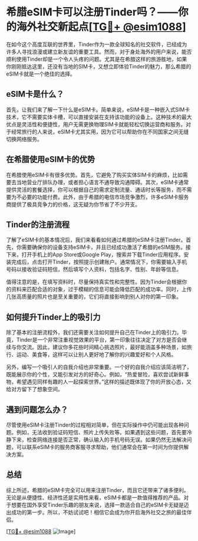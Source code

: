 # 希腊eSIM卡可以注册Tinder吗？——你的海外社交新起点[[TG💪+ @esim1088](https://t.me/s/esim1088)]

在如今这个高度互联的世界里，Tinder作为一款全球知名的社交软件，已经成为许多人寻找浪漫或建立新友谊的重要工具。然而，对于身处海外的用户来说，能否顺利使用Tinder却是一个令人头疼的问题。尤其是在希腊这样的旅游胜地，如果你刚刚抵达这里，还没有当地的SIM卡，又想立即体验Tinder的魅力，那么希腊的eSIM卡就是一个绝佳的选择。

## eSIM卡是什么？

首先，让我们来了解一下什么是eSIM卡。简单来说，eSIM卡是一种嵌入式SIM卡技术，它不需要实体卡槽，可以直接安装在支持该功能的设备上。这种技术的最大优点是灵活性和便捷性，用户无需更换物理SIM卡就能轻松切换运营商和服务。对于经常旅行的人来说，eSIM卡尤其实用，因为它可以帮助你在不同国家之间无缝切换网络服务。

## 在希腊使用eSIM卡的优势

在希腊使用eSIM卡有很多优势。首先，它避免了购买实体SIM卡的麻烦，比如需要去当地营业厅排队办理，或者担心语言不通导致沟通障碍。其次，eSIM卡通常提供灵活的套餐选择，你可以根据自己的需求定制流量、通话时长等服务，而不需要为不必要的功能付费。此外，由于希腊的电信市场竞争激烈，许多eSIM卡服务商提供了极具竞争力的价格，这无疑为你节省了不少开支。

## Tinder的注册流程

了解了eSIM卡的基本情况后，我们来看看如何通过希腊的eSIM卡注册Tinder。首先，你需要确保你的设备支持eSIM卡，并且已经成功激活了希腊的eSIM服务。接下来，打开手机上的App Store或Google Play，搜索并下载Tinder应用程序。安装完成后，点击打开Tinder，按照提示创建账户。通常情况下，你需要输入手机号码以接收验证码短信，然后填写个人资料，包括名字、性别、年龄等信息。

值得注意的是，在填写资料时，尽量保持真实性和完整性。因为Tinder会根据你的资料来匹配合适的对象，过于模糊的信息可能会降低匹配的成功率。同时，上传几张高质量的照片也是至关重要的，它们将直接影响到别人对你的第一印象。

## 如何提升Tinder上的吸引力

除了基本的注册流程外，我们还需要关注如何提升自己在Tinder上的吸引力。毕竟，Tinder是一个非常注重视觉效果的平台，第一印象往往决定了对方是否会继续与你交流。因此，建议你多花些时间精心挑选照片，最好能涵盖多种场景，如旅行、运动、美食等，这样可以让别人更好地了解你的兴趣爱好和个人风格。

另外，编写一个吸引人的自我介绍也非常重要。一个好的自我介绍应该简洁明了，既能展示你的个性，又能引发对方的好奇心。例如，“热爱冒险，喜欢尝试新鲜事物，希望遇见同样有趣的人一起探索世界。”这样的描述既体现了你的开放心态，又给对方留下了想象空间。

## 遇到问题怎么办？

尽管使用eSIM卡注册Tinder的过程相对简单，但在实际操作中仍可能出现各种问题。例如，无法收到验证码短信、照片上传失败等。如果遇到这些问题，首先要冷静下来，检查网络连接是否正常，确认输入的手机号码无误。如果仍然无法解决问题，可以联系eSIM卡的服务商客服寻求帮助，他们通常会在第一时间为你提供解决方案。

## 总结

综上所述，希腊的eSIM卡完全可以用来注册Tinder，而且它还带来了诸多便利。无论是从便捷性、经济性还是实用性来看，eSIM卡都是一款值得推荐的产品。对于想要在国外享受Tinder乐趣的朋友来说，选择一款适合自己的eSIM卡无疑是迈出成功的第一步。所以，不妨试试吧！相信它会成为你开启海外社交之旅的最佳伴侣。

[[TG💪+ @esim1088](https://t.me/s/esim1088) ![Image](https://i.postimg.cc/4NQfJmqS/Snipaste-2025-05-13-00-14-12.png)]